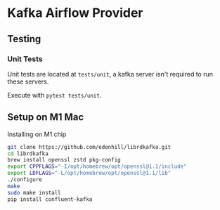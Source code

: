 # Kafka Airflow Provider


## Testing

### Unit Tests

Unit tests are located at `tests/unit`, a kafka server isn't required to run these servers.

Execute with `pytest tests/unit`.


## Setup on M1 Mac
Installing on M1 chip
```bash
git clone https://github.com/edenhill/librdkafka.git
cd librdkafka
brew install openssl zstd pkg-config
export CPPFLAGS="-I/opt/homebrew/opt/openssl@1.1/include"
export LDFLAGS="-L/opt/homebrew/opt/openssl@1.1/lib"
./configure
make
sudo make install
pip install confluent-kafka
```
